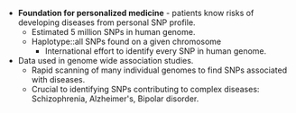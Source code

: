 - **Foundation for personalized medicine** - patients know risks of developing diseases from personal SNP profile.
	- Estimated 5 million SNPs in human genome.
	- Haplotype::all SNPs found on a given chromosome
		- International effort to identify every SNP in human genome.
- Data used in genome wide association studies.
	- Rapid scanning of many individual genomes to find SNPs associated with diseases.
	- Crucial to identifying SNPs contributing to complex diseases: Schizophrenia, Alzheimer's, Bipolar disorder.